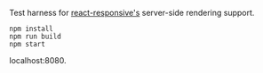 Test harness for [react-responsive's](https://github.com/contra/react-responsive/) server-side rendering support.

```
npm install
npm run build
npm start
```

localhost:8080.
